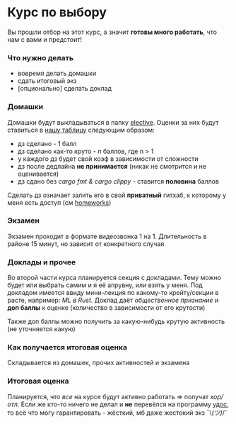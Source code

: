 # Курс по выбору

Вы прошли отбор на этот курс, а значит **готовы много работать**, что нам с вами и предстоит!

### Что нужно делать
- вовремя делать домашки
- сдать итоговый экз
- [опционально] сделать доклад

### Домашки
Домашки будут выкладываться в папку [elective](/elective/). Оценки за них будут ставиться в [нашу таблицу](https://docs.google.com/spreadsheets/d/1ED8KeWhKGCQc-XeSWjwIyxvVGLriv8BQ22cxpAg2RDo/edit?usp=sharing) следующим образом:
- дз сделано - 1 балл
- дз сделано как-то круто - *n* баллов, где n > 1
- у каждого дз будет свой коэф в зависимости от сложности
- дз после дедлайна **не принимается** (никак не смотрится и не оценивается)
- дз сдано без *cargo fmt & cargo clippy* - ставится **половина** баллов

Сделать дз означает залить его в свой **приватный** гитхаб, к которому у меня есть доступ (см [homeworks](/docs/homework_setup.md))

### Экзамен
Экзамен проходит в формате видеозвонка 1 на 1. Длительность в районе 15 минут, но зависит от конкретного случая

### Доклады и прочее
Во второй части курса планируется секция с докладами. Тему можно будет или выбрать самим и я её апрувну, или взять у меня. Под докладом имеется ввиду мини-лекция по какому-то крейту/секции в расте, например: *ML в Rust*.
Доклад даёт *общественное признание* и **доп баллы** к оценке (количество в зависимости от его крутости)

Также доп баллы можно получить за какую-нибудь крутую активность (не уточняется какую)

### Как получается итоговая оценка
Складывается из домашек, прочих активностей и экзамена

### Итоговая оценка
Планируется, что *все* на курсе будут активно работать => получат *хор/отл*. Если же кто-то ничего не делал и **не** перевёлся на программу [удос](/docs/udos.md), то всё что могу гарантировать - жёсткий, мб даже жестокий экз ¯\\_(ツ)_/¯
